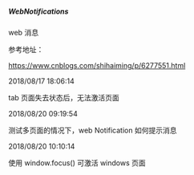 ##### WebNotifications

web 消息

参考地址：

https://www.cnblogs.com/shihaiming/p/6277551.html

2018/08/17 18:06:14

tab 页面失去状态后，无法激活页面

2018/08/20 09:19:54

测试多页面的情况下，web Notification 如何提示消息

2018/08/20 10:10:14

使用 window.focus() 可激活 windows 页面
